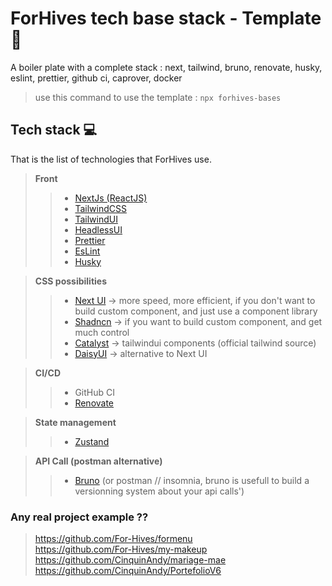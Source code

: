 # ForHives tech base stack - Template 🐝
A boiler plate with a complete stack : next, tailwind, bruno, renovate, husky, eslint, prettier, github ci, caprover, docker
> use this command to use the template : `npx forhives-bases`

## Tech stack 💻
That is the list of technologies that ForHives use.

> **Front**
>
> > - [NextJs (ReactJS)](https://nextjs.org/)
> > - [TailwindCSS](https://tailwindcss.com/)
> > - [TailwindUI](https://tailwindui.com/)
> > - [HeadlessUI](https://headlessui.com/)
> > - [Prettier](https://prettier.io/)
> > - [EsLint](https://eslint.org/)
> > - [Husky](https://typicode.github.io/husky/#/)

> **CSS possibilities**
> > - [Next UI](https://nextui.org/) -> more speed, more efficient, if you don't want to build custom component, and just use a component library
> > - [Shadncn](https://ui.shadcn.com/) -> if you want to build custom component, and get much control
> > - [Catalyst](https://catalyst.tailwindui.com/docs) -> tailwindui components (official tailwind source)
> > - [DaisyUI](https://daisyui.com/) -> alternative to Next UI

> **CI/CD**
>
> > - GitHub CI
> > - [Renovate](https://www.mend.io/renovate/)

> **State management**
> > - [Zustand](https://docs.pmnd.rs/zustand/getting-started/introduction)

> **API Call (postman alternative)**
> > - [Bruno](https://github.com/usebruno/bruno) (or postman // insomnia, bruno is usefull to build a versionning system about your api calls') 

### Any real project example ??
> https://github.com/For-Hives/formenu  
> https://github.com/For-Hives/my-makeup    
> https://github.com/CinquinAndy/mariage-mae   
> https://github.com/CinquinAndy/PortefolioV6    
